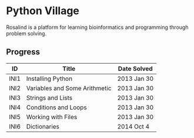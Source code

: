 # Python Village

Rosalind is a platform for learning bioinformatics and programming through
problem solving.

## Progress

| ID   | Title                         | Date Solved |
| ---- | ----------------------------- | ----------- |
| INI1 | Installing Python             | 2013 Jan 30 |
| INI2 | Variables and Some Arithmetic | 2013 Jan 30 |
| INI3 | Strings and Lists             | 2013 Jan 30 |
| INI4 | Conditions and Loops          | 2013 Jan 30 |
| INI5 | Working with Files            | 2013 Jan 30 |
| INI6 | Dictionaries                  | 2014 Oct 4  |
